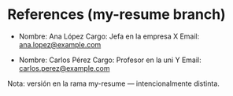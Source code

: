 # References (my-resume branch)
- Nombre: Ana López
  Cargo: Jefa en la empresa X
  Email: ana.lopez@example.com

- Nombre: Carlos Pérez
  Cargo: Profesor en la uni Y
  Email: carlos.perez@example.com

Nota: versión en la rama my-resume — intencionalmente distinta.
